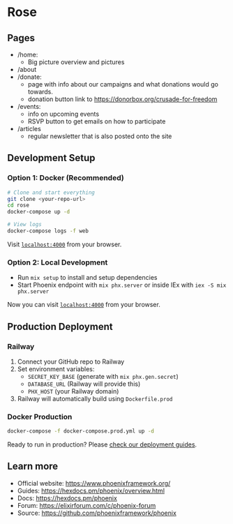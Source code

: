 # Rose

## Pages

- /home:
   - Big picture overview and pictures
- /about
- /donate:
   - page with info about our campaigns and what donations would go towards.
   - donation button link to https://donorbox.org/crusade-for-freedom
- /events:
   - info on upcoming events 
   - RSVP button to get emails on how to participate
- /articles
   - regular newsletter that is also posted onto the site

## Development Setup

### Option 1: Docker (Recommended)
```bash
# Clone and start everything
git clone <your-repo-url>
cd rose
docker-compose up -d

# View logs
docker-compose logs -f web
```

Visit [`localhost:4000`](http://localhost:4000) from your browser.

### Option 2: Local Development
* Run `mix setup` to install and setup dependencies
* Start Phoenix endpoint with `mix phx.server` or inside IEx with `iex -S mix phx.server`

Now you can visit [`localhost:4000`](http://localhost:4000) from your browser.

## Production Deployment

### Railway
1. Connect your GitHub repo to Railway
2. Set environment variables:
   - `SECRET_KEY_BASE` (generate with `mix phx.gen.secret`)
   - `DATABASE_URL` (Railway will provide this)
   - `PHX_HOST` (your Railway domain)
3. Railway will automatically build using `Dockerfile.prod`

### Docker Production
```bash
docker-compose -f docker-compose.prod.yml up -d
```

Ready to run in production? Please [check our deployment guides](https://hexdocs.pm/phoenix/deployment.html).

## Learn more

* Official website: https://www.phoenixframework.org/
* Guides: https://hexdocs.pm/phoenix/overview.html
* Docs: https://hexdocs.pm/phoenix
* Forum: https://elixirforum.com/c/phoenix-forum
* Source: https://github.com/phoenixframework/phoenix
